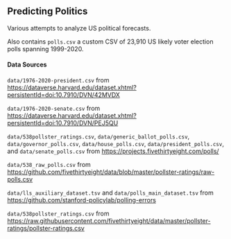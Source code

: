 ## Predicting Politics

Various attempts to analyze US political forecasts.

Also contains `polls.csv` a custom CSV of 23,910 US likely voter election polls spanning 1999-2020.

#### Data Sources

`data/1976-2020-president.csv` from https://dataverse.harvard.edu/dataset.xhtml?persistentId=doi:10.7910/DVN/42MVDX

`data/1976-2020-senate.csv` from https://dataverse.harvard.edu/dataset.xhtml?persistentId=doi:10.7910/DVN/PEJ5QU

`data/538pollster_ratings.csv`, `data/generic_ballot_polls.csv`, `data/governor_polls.csv`, `data/house_polls.csv`, `data/president_polls.csv`, and `data/senate_polls.csv` from https://projects.fivethirtyeight.com/polls/

`data/538_raw_polls.csv` from https://github.com/fivethirtyeight/data/blob/master/pollster-ratings/raw-polls.csv

`data/lls_auxiliary_dataset.tsv` and `data/polls_main_dataset.tsv` from https://github.com/stanford-policylab/polling-errors

`data/538pollster_ratings.csv` from https://raw.githubusercontent.com/fivethirtyeight/data/master/pollster-ratings/pollster-ratings.csv
